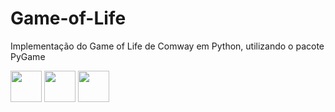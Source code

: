 # Game-of-Life
Implementação do Game of Life de Comway em Python, utilizando o pacote PyGame

<img src="https://media.giphy.com/media/9m1K8JxrSwIqaJCUAa/giphy.gif" data-canonical-src="https://gyazo.com/eb5c5741b6a9a16c692170a41a49c858.png" width="50" height="50" />
<img src="https://media.giphy.com/media/k1WT2OIuizpLoMiGYG/giphy.gif" data-canonical-src="https://gyazo.com/eb5c5741b6a9a16c692170a41a49c858.png" width="50" height="50" />
<img src="https://media.giphy.com/media/eNOR79KKboqUtUUkfq/giphy.gif" data-canonical-src="https://gyazo.com/eb5c5741b6a9a16c692170a41a49c858.png" width="50" height="50" />
